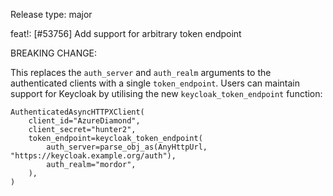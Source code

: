 Release type: major

feat!: [#53756] Add support for arbitrary token endpoint

BREAKING CHANGE:

This replaces the `auth_server` and `auth_realm` arguments to the authenticated
clients with a single `token_endpoint`. Users can maintain support for Keycloak
by utilising the new `keycloak_token_endpoint` function:
```
AuthenticatedAsyncHTTPXClient(
    client_id="AzureDiamond",
    client_secret="hunter2",
    token_endpoint=keycloak_token_endpoint(
        auth_server=parse_obj_as(AnyHttpUrl, "https://keycloak.example.org/auth"),
        auth_realm="mordor",
    ),
)
```
